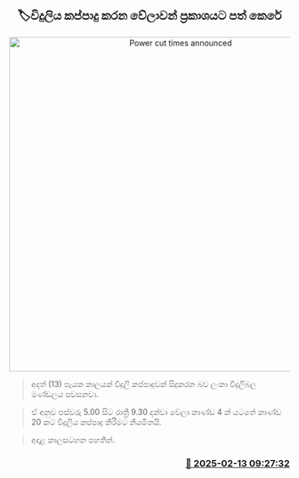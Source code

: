 <p align='center'><b><h2 align='center' title='Power cut times announced'>🏷විදුලිය කප්පාදු කරන වේලාවන් ප්‍රකාශයට පත් කෙරේ</h2></b></p>
<p align='center'><img src='https://helakuru.sgp1.cdn.digitaloceanspaces.com/esana/images/lib/power-cut-new-thumb[1].jpg' width='600' alt='Power cut times announced'></p>

> අදත් (13) පැයක කාලයක් විදුලි කප්පාදුවක් සිදුකරන බව ලංකා විදුලිබල මණ්ඩලය පවසනවා.

> ඒ අනුව පස්වරු 5.00 සිට රාත්‍රී 9.30 දක්වා වේලා කාණ්ඩ 4 ක් යටතේ කාණ්ඩ 20 කට විදුලිය කප්පාදු කිරීමට නියමිතයි.

> අදාළ කාලසටහන පහතින්. 



<h3 align='right'><a href='https://www.helakuru.lk/esana/p/107425/'>📅 2025-02-13 09:27:32</a></h3>
